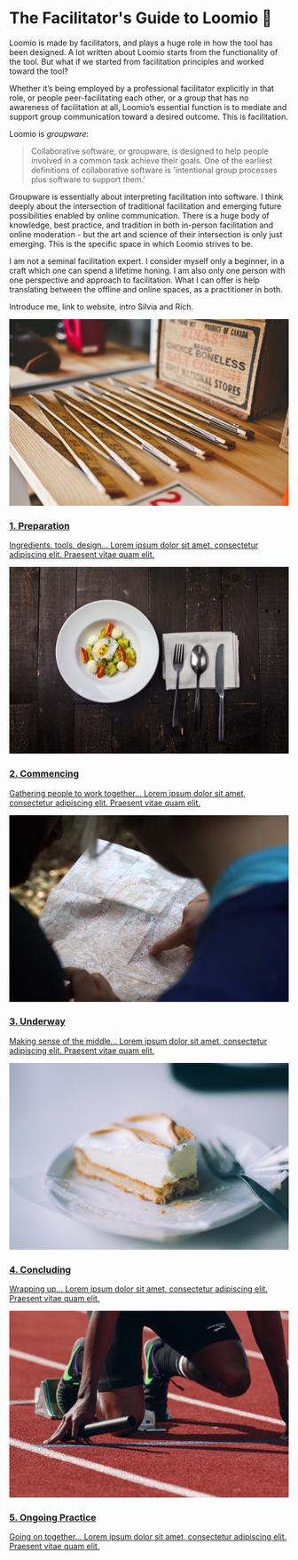# The Facilitator's Guide to Loomio 🐺

Loomio is made by facilitators, and plays a huge role in how the tool has been designed. A lot written about Loomio starts from the functionality of the tool. But what if we started from facilitation principles and worked toward the tool?

Whether it’s being employed by a professional facilitator explicitly in that role, or people peer-facilitating each other, or a group that has no awareness of facilitation at all, Loomio’s essential function is to mediate and support group communication toward a desired outcome. This is facilitation. 

Loomio is *groupware*:

> Collaborative software, or groupware, is designed to help people involved in a common task achieve their goals. One of the earliest definitions of collaborative software is 'intentional group processes plus software to support them.'

Groupware is essentially about interpreting facilitation into software. I think deeply about the intersection of traditional facilitation and emerging future possibilities enabled by online communication. There is a huge body of knowledge, best practice, and tradition in both in-person facilitation and online moderation - but the art and science of their intersection is only just emerging. This is the specific space in which Loomio strives to be.

I am not a seminal facilitation expert. I consider myself only a beginner, in a craft which one can spend a lifetime honing. I am also only one person with one perspective and approach to facilitation. What I can offer is help translating between the offline and online spaces, as a practitioner in both. 


Introduce me, link to website, intro Silvia and Rich.


<a href="preparation.html">
  <div class="media-list">
    <img src="img/preparation_600.jpg" class="img-left img-200px">
    <h3>1. Preparation</h3>
    <p>Ingredients, tools, design... Lorem ipsum dolor sit amet, consectetur adipiscing elit. Praesent vitae quam elit.</p>
  </div>
</a>

<a href="commencing.html">
  <div class="media-list">
    <img src="img/commencing_600.jpg" class="img-left img-200px">
    <h3>2. Commencing</h3>
    <p>Gathering people to work together... Lorem ipsum dolor sit amet, consectetur adipiscing elit. Praesent vitae quam elit.</p>
  </div>
</a>

<a href="underway.html">
  <div class="media-list">
    <img src="img/underway_600.jpg" class="img-left img-200px">
    <h3>3. Underway</h3>
    <p>Making sense of the middle... Lorem ipsum dolor sit amet, consectetur adipiscing elit. Praesent vitae quam elit.</p>
  </div>
</a>

<a href="concluding.html">
  <div class="media-list">
    <img src="img/concluding_600.jpg" class="img-left img-200px">
    <h3>4. Concluding</h3>
    <p>Wrapping up... Lorem ipsum dolor sit amet, consectetur adipiscing elit. Praesent vitae quam elit.</p>
  </div>
</a>

<a href="ongoing_practice.html">
  <div class="media-list">
    <img src="img/practicing_600.jpg" class="img-left img-200px">
    <h3>5. Ongoing Practice</h3>
    <p>Going on together... Lorem ipsum dolor sit amet, consectetur adipiscing elit. Praesent vitae quam elit.</p>
  </div>
</a>
